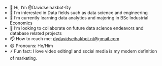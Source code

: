 - 👋 Hi, I’m @Davidseihakbot-Dy
- 👀 I’m interested in Data fields such as data science and engineering
- 🌱 I’m currently learning data analytics and majoring in BSc Industrial Economics
- 💞️ I’m looking to collaborate on future data science endeavors and database related projects
- 📫 How to reach me: dydavidseihakbot.nt@gmail.com
- 😄 Pronouns: He/Him
- ⚡ Fun fact: I love video editing! and social media is my modern definition of marketing. 

<!---
Davidseihakbot-Dy/Davidseihakbot-Dy is a ✨ special ✨ repository because its `README.md` (this file) appears on your GitHub profile.
You can click the Preview link to take a look at your changes.
--->
